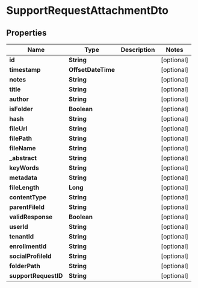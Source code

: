 

# SupportRequestAttachmentDto


## Properties

| Name | Type | Description | Notes |
|------------ | ------------- | ------------- | -------------|
|**id** | **String** |  |  [optional] |
|**timestamp** | **OffsetDateTime** |  |  [optional] |
|**notes** | **String** |  |  [optional] |
|**title** | **String** |  |  [optional] |
|**author** | **String** |  |  [optional] |
|**isFolder** | **Boolean** |  |  [optional] |
|**hash** | **String** |  |  [optional] |
|**fileUrl** | **String** |  |  [optional] |
|**filePath** | **String** |  |  [optional] |
|**fileName** | **String** |  |  [optional] |
|**_abstract** | **String** |  |  [optional] |
|**keyWords** | **String** |  |  [optional] |
|**metadata** | **String** |  |  [optional] |
|**fileLength** | **Long** |  |  [optional] |
|**contentType** | **String** |  |  [optional] |
|**parentFileId** | **String** |  |  [optional] |
|**validResponse** | **Boolean** |  |  [optional] |
|**userId** | **String** |  |  [optional] |
|**tenantId** | **String** |  |  [optional] |
|**enrollmentId** | **String** |  |  [optional] |
|**socialProfileId** | **String** |  |  [optional] |
|**folderPath** | **String** |  |  [optional] |
|**supportRequestID** | **String** |  |  [optional] |



